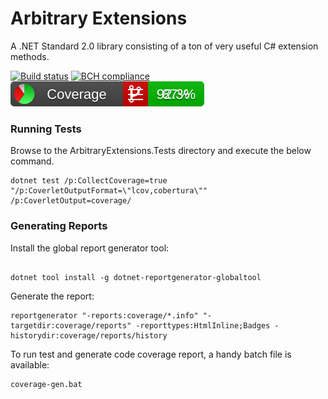 # Arbitrary Extensions

A .NET Standard 2.0 library consisting of a ton of very useful C# extension methods.

[![Build status](https://ci.appveyor.com/api/projects/status/5i2gmikvtr3fiyw9/branch/master?svg=true)](https://ci.appveyor.com/project/arbitrarybytes/arbitrary-extensions/branch/master) 
[![BCH compliance](https://bettercodehub.com/edge/badge/arbitrarybytes/arbitrary-extensions?branch=master)](https://bettercodehub.com/)
![Coverage](https://github.com/arbitrarybytes/arbitrary-extensions/blob/master/src/ArbitraryExtensions.Tests/coverage/reports/badge_combined.svg)

### Running Tests

Browse to the ArbitraryExtensions.Tests directory and execute the below command.

```batch
dotnet test /p:CollectCoverage=true "/p:CoverletOutputFormat=\"lcov,cobertura\"" /p:CoverletOutput=coverage/
```

### Generating Reports

Install the global report generator tool:

```batch

dotnet tool install -g dotnet-reportgenerator-globaltool
```


Generate the report:
```batch
reportgenerator "-reports:coverage/*.info" "-targetdir:coverage/reports" -reporttypes:HtmlInline;Badges -historydir:coverage/reports/history
```

To run test and generate code coverage report, a handy batch file is available:
```batch
coverage-gen.bat
```
